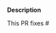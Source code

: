 **Description**

This PR fixes #

<!--
Thank you for contributing to the Pieces TypeScript SDK sample project

Contributing Conventions:

1. Include descriptive PR titles.
2. Build and test your changes before submitting a PR.

-->